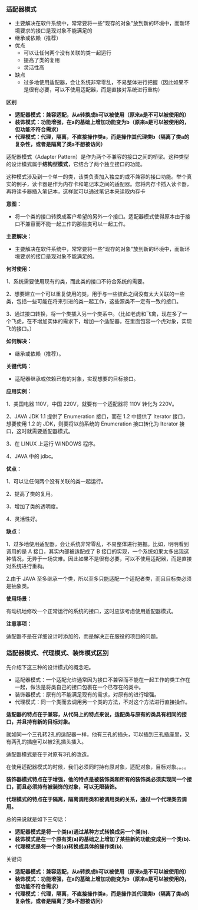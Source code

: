 ### 适配器模式

- 主要解决在软件系统中，常常要将一些"现存的对象"放到新的环境中，而新环境要求的接口是现对象不能满足的
- 继承或依赖（推荐）
- 优点
  - 可以让任何两个没有关联的类一起运行
  - 提高了类的复用
  - 灵活性高
- 缺点
  - 过多地使用适配器，会让系统非常零乱，不易整体进行把握（因此如果不是很有必要，可以不使用适配器，而是直接对系统进行重构）



**区别**

- **适配器模式：兼容适配，从a转换成b可以被使用（原来a是不可以被使用的）**
- **装饰模式：功能增强，在a的基础上增加功能变为b（原来a是可以被使用的，但功能不符合需求）**
- **代理模式：代理，隔离，不直接操作类a，而是操作其代理类b（隔离了类a的复杂性，或者是隔离了类a不想被访问）**





适配器模式（Adapter Pattern）是作为两个不兼容的接口之间的桥梁。这种类型的设计模式属于**结构型模式**，它结合了两个独立接口的功能。

这种模式涉及到一个单一的类，该类负责加入独立的或不兼容的接口功能。举个真实的例子，读卡器是作为内存卡和笔记本之间的适配器。您将内存卡插入读卡器，再将读卡器插入笔记本，这样就可以通过笔记本来读取内存卡



**意图：**

- 将一个类的接口转换成客户希望的另外一个接口。适配器模式使得原本由于接口不兼容而不能一起工作的那些类可以一起工作。

**主要解决：**

- 主要解决在软件系统中，常常要将一些"现存的对象"放到新的环境中，而新环境要求的接口是现对象不能满足的。

**何时使用：** 

1、系统需要使用现有的类，而此类的接口不符合系统的需要。 

2、想要建立一个可以重复使用的类，用于与一些彼此之间没有太大关联的一些类，包括一些可能在将来引进的类一起工作，这些源类不一定有一致的接口。

3、通过接口转换，将一个类插入另一个类系中。（比如老虎和飞禽，现在多了一个飞虎，在不增加实体的需求下，增加一个适配器，在里面包容一个虎对象，实现飞的接口。）

**如何解决：**

- 继承或依赖（推荐）。

**关键代码：**

- 适配器继承或依赖已有的对象，实现想要的目标接口。

**应用实例：** 

1、美国电器 110V，中国 220V，就要有一个适配器将 110V 转化为 220V。 

2、JAVA JDK 1.1 提供了 Enumeration 接口，而在 1.2 中提供了 Iterator 接口，想要使用 1.2 的 JDK，则要将以前系统的 Enumeration 接口转化为 Iterator 接口，这时就需要适配器模式。 

3、在 LINUX 上运行 WINDOWS 程序。 

4、JAVA 中的 jdbc。

**优点：** 

1、可以让任何两个没有关联的类一起运行。 

2、提高了类的复用。 

3、增加了类的透明度。 

4、灵活性好。

**缺点：** 

1、过多地使用适配器，会让系统非常零乱，不易整体进行把握。比如，明明看到调用的是 A 接口，其实内部被适配成了 B 接口的实现，一个系统如果太多出现这种情况，无异于一场灾难。因此如果不是很有必要，可以不使用适配器，而是直接对系统进行重构。 

2.由于 JAVA 至多继承一个类，所以至多只能适配一个适配者类，而且目标类必须是抽象类。

**使用场景：**

有动机地修改一个正常运行的系统的接口，这时应该考虑使用适配器模式。

**注意事项：**

适配器不是在详细设计时添加的，而是解决正在服役的项目的问题。



### 适配器模式、代理模式、装饰模式区别



先介绍下这三种的设计模式的概念吧。

- 适配器模式：一个适配允许通常因为接口不兼容而不能在一起工作的类工作在一起，做法是将类自己的接口包裹在一个已存在的类中。
- 装饰器模式：原有的不能满足现有的需求，对原有的进行增强。
- 代理模式：同一个类而去调用另一个类的方法，不对这个方法进行直接操作。

**适配器的特点在于兼容，从代码上的特点来说，适配类与原有的类具有相同的接口，并且持有新的目标对象。**

就如同一个三孔转2孔的适配器一样，他有三孔的插头，可以插到三孔插座里，又有两孔的插座可以被2孔插头插入。

适配器模式是在于对原有3孔的改造。

在使用适配器模式的时候，我们必须同时持有原对象，适配对象，目标对象。。。。

**装饰器模式特点在于增强，他的特点是被装饰类和所有的装饰类必须实现同一个接口，而且必须持有被装饰的对象，可以无限装饰。**

**代理模式的特点在于隔离，隔离调用类和被调用类的关系，通过一个代理类去调用。**



总的来说就是如下三句话：

- **适配器模式是将一个类(a)通过某种方式转换成另一个类(b).**
- **装饰模式是在一个原有类(a)的基础之上增加了某些新的功能变成另一个类(b).**
- **代理模式是将一个类(a)转换成具体的操作类(b).**



关键词

- **适配器模式：兼容适配，从a转换成b可以被使用（原来a是不可以被使用的）**
- **装饰模式：功能增强，在a的基础上增加功能变为b（原来a是可以被使用的，但功能不符合需求）**
- **代理模式：代理，隔离，不直接操作类a，而是操作其代理类b（隔离了类a的复杂性，或者是隔离了类a不想被访问）**